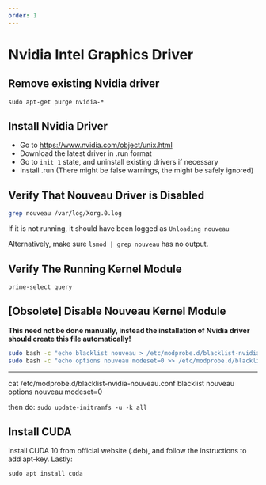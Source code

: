 ```yaml
---
order: 1
---
```

# Nvidia Intel Graphics Driver

## Remove existing Nvidia driver
`sudo apt-get purge nvidia-*`

## Install Nvidia Driver
- Go to https://www.nvidia.com/object/unix.html
- Download the latest driver in .run format
- Go to `init 1` state, and uninstall existing drivers if necessary
- Install .run (There might be false warnings, the might be safely ignored)

## Verify That Nouveau Driver is Disabled

``` bash
grep nouveau /var/log/Xorg.0.log
```
If it is not running, it should have been logged as `Unloading nouveau`

Alternatively, make sure `lsmod | grep nouveau` has no output.

## Verify The Running Kernel Module

`prime-select query`

## [Obsolete] Disable Nouveau Kernel Module

**This need not be done manually, instead the installation of Nvidia driver should create this file automatically!**

``` bash
sudo bash -c "echo blacklist nouveau > /etc/modprobe.d/blacklist-nvidia-nouveau.conf"
sudo bash -c "echo options nouveau modeset=0 >> /etc/modprobe.d/blacklist-nvidia-nouveau.conf"
```
------

cat /etc/modprobe.d/blacklist-nvidia-nouveau.conf
blacklist nouveau
options nouveau modeset=0

then do:
`sudo update-initramfs -u -k all`


## Install CUDA

install CUDA 10 from official website (.deb), and follow the instructions to add apt-key. Lastly:

`sudo apt install cuda`
